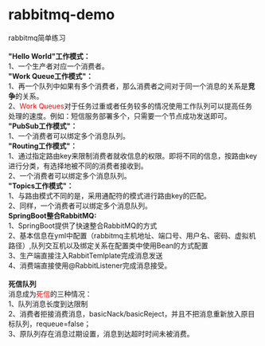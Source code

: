 # rabbitmq-demo
rabbitmq简单练习<br/>
<br/>
**"Hello World"工作模式：**<br/>
1、一个生产者对应一个消费者。<br/>
**"Work Queue工作模式"：**<br/>
1、再一个队列中如果有多个消费者，那么消费者之间对于同一个消息的关系是**竞争**的关系。<br/>
2、<font color='red'>Work Queues</font>对于任务过重或者任务较多的情况使用工作队列可以提高任务处理的速度。例如：短信服务部署多个，只需要一个节点成功发送即可。<br/>
**"PubSub工作模式"：**<br/>
1、一个消费者可以绑定多个消息队列。<br/>
**"Routing工作模式"：**<br/>
1、通过指定路由key来限制消费者就收信息的权限。即将不同的信息，按路由key进行分类，有选择地被不同的消费者接收到。<br/>
2、一个消费者可以绑定多个消息队列。<br/>
**"Topics工作模式"：**<br/>
1、与路由模式不同的是，采用通配符的模式进行路由key的匹配。<br/>
2、同样，一个消费者可以绑定多个消息队列。<br/>
**SpringBoot整合RabbitMQ:**<br/>
1、SpringBoot提供了快速整合RabbitMQ的方式<br/>
2、基本信息在yml中配置（rabbitmq主机地址、端口号、用户名、密码、虚拟机路径）,队列交互机以及绑定关系在配置类中使用Bean的方式配置<br/>
3、生产端直接注入RabbitTemlplate完成消息发送<br/>
4、消费端直接使用@RabbitListener完成消息接受。<br/>
<br/>
**死信队列**<br/>
消息成为<font color='red'>死信</font>的三种情况：<br/>
1、队列消息长度到达限制<br/>
2、消费者拒接消费消息，basicNack/basicReject，并且不把消息重新放入原目标队列，requeue=false；<br/>
3、原队列存在消息过期设置，消息到达超时时间未被消费。<br/>
